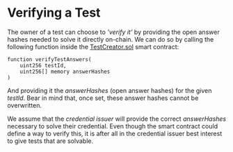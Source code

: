 # Verifying a Test

The owner of a test can choose to _'verify it'_ by providing the open answer hashes needed to solve it directly on-chain. We can do so by calling the following function inside the [TestCreator.sol](../../../contracts/TestCreator.sol) smart contract:

```
function verifyTestAnswers(
    uint256 testId,
    uint256[] memory answerHashes
)
```

And providing it the _answerHashes_ (open answer hashes) for the given _testId_. Bear in mind that, once set, these answer hashes cannot be overwritten.

We assume that the _credential issuer_ will provide the correct _answerHashes_ necessary to solve their credential. Even though the smart contract could define a way to verify this, it is after all in the credential issuer best interest to give tests that are solvable.